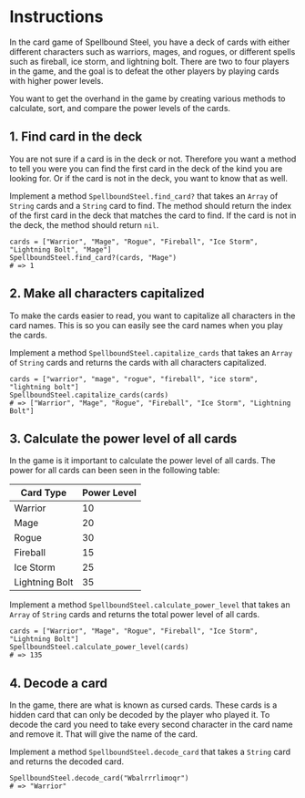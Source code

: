 # Instructions

In the card game of Spellbound Steel, you have a deck of cards with either different characters such as warriors, mages, and rogues, or different spells such as fireball, ice storm, and lightning bolt.
There are two to four players in the game, and the goal is to defeat the other players by playing cards with higher power levels.

You want to get the overhand in the game by creating various methods to calculate, sort, and compare the power levels of the cards.

## 1. Find card in the deck

You are not sure if a card is in the deck or not.
Therefore you want a method to tell you were you can find the first card in the deck of the kind you are looking for.
Or if the card is not in the deck, you want to know that as well.

Implement a method `SpellboundSteel.find_card?` that takes an `Array` of `String` cards and a `String` card to find.
The method should return the index of the first card in the deck that matches the card to find.
If the card is not in the deck, the method should return `nil`.

```crystal
cards = ["Warrior", "Mage", "Rogue", "Fireball", "Ice Storm", "Lightning Bolt", "Mage"]
SpellboundSteel.find_card?(cards, "Mage")
# => 1
```

## 2. Make all characters capitalized

To make the cards easier to read, you want to capitalize all characters in the card names.
This is so you can easily see the card names when you play the cards.

Implement a method `SpellboundSteel.capitalize_cards` that takes an `Array` of `String` cards and returns the cards with all characters capitalized.

```crystal
cards = ["warrior", "mage", "rogue", "fireball", "ice storm", "lightning bolt"]
SpellboundSteel.capitalize_cards(cards)
# => ["Warrior", "Mage", "Rogue", "Fireball", "Ice Storm", "Lightning Bolt"]
```

## 3. Calculate the power level of all cards

In the game is it important to calculate the power level of all cards.
The power for all cards can been seen in the following table:

| Card Type      | Power Level |
|----------------|-------------|
| Warrior        | 10          |
| Mage           | 20          |
| Rogue          | 30          |
| Fireball       | 15          |
| Ice Storm      | 25          |
| Lightning Bolt | 35          |

Implement a method `SpellboundSteel.calculate_power_level` that takes an `Array` of `String` cards and returns the total power level of all cards.

```crystal
cards = ["Warrior", "Mage", "Rogue", "Fireball", "Ice Storm", "Lightning Bolt"]
SpellboundSteel.calculate_power_level(cards)
# => 135
```

## 4. Decode a card

In the game, there are what is known as cursed cards.
These cards is a hidden card that can only be decoded by the player who played it.
To decode the card you need to take every second character in the card name and remove it.
That will give the name of the card.

Implement a method `SpellboundSteel.decode_card` that takes a `String` card and returns the decoded card.

```crystal
SpellboundSteel.decode_card("Wbalrrrlimoqr")
# => "Warrior"
```
